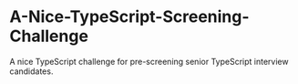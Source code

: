 # A-Nice-TypeScript-Screening-Challenge
A nice TypeScript challenge for pre-screening senior TypeScript interview candidates.
